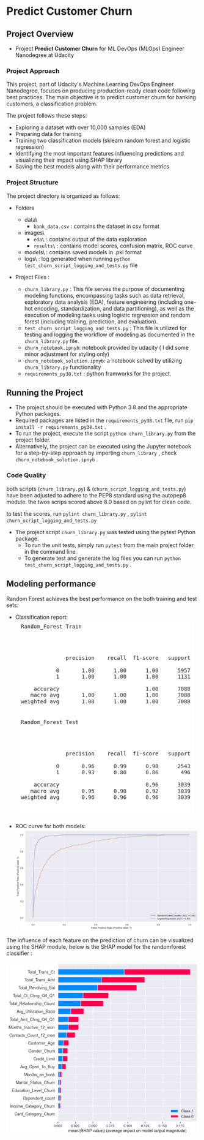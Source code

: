 # Predict Customer Churn

## Project Overview

- Project **Predict Customer Churn** for ML DevOps (MLOps) Engineer Nanodegree at Udacity

### Project Approach

This project, part of Udacity's Machine Learning DevOps Engineer Nanodegree, focuses on producing production-ready clean code following best practices. The main objective is to predict customer churn for banking customers, a classification problem.

The project follows these steps:
- Exploring a dataset with over 10,000 samples (EDA)
- Preparing data for training
- Training two classification models (sklearn random forest and logistic regression)
- Identifying the most important features influencing predictions and visualizing their impact using SHAP library
- Saving the best models along with their performance metrics


### Project Structure

The project directory is organized as follows:

- Folders
    - data\ 
        - `bank_data.csv` : contains the dataset in csv format
    - images\
        - `eda\` : contains output of the data exploration
        - `results\` : contains model scores, confusion matrix, ROC curve 
    - models\ : contains saved models in .pkl format
    - logs\ : log generated when running `python test_churn_script_logging_and_tests.py` file

- Project Files : 
    - `churn_library.py` : This file serves the purpose of documenting modeling functions, encompassing tasks such as data retrieval, exploratory data analysis (EDA), feature engineering (including one-hot encoding, standardization, and data partitioning), as well as the execution of modeling tasks using logistic regression and random forest (including training, prediction, and evaluation).
    - `test_churn_script_logging_and_tests.py` : This file is utilized for testing and logging the workflow of modeling as documented in the `churn_library.py` file.
    - `churn_notebook.ipnyb`: notebook provided by udacity ( I did some minor adjustment for styling only)
    - `churn_notebook_solution.ipnyb`: a notebook solved by utilizing `churn_library.py` functionality 
    - `requirements_py38.txt` : python framworks for the project. 


## Running the Project

- The project should be executed with Python 3.8 and the appropriate Python packages.
- Required packages are listed in the `requirements_py38.txt` file, run `pip install -r requirements_py38.txt` .
- To run the project, execute the script `python churn_library.py` from the project folder.
- Alternatively, the project can be executed using the Jupyter notebook for a step-by-step approach by importing `churn_library` , check  `churn_notebook_solution.ipnyb` .

### Code Quality
both scripts (`churn_library.py`) & (`churn_script_logging_and_tests.py`) have been adjusted to adhere to the PEP8 standard using the autopep8 module. 
the twos scrips scored above 8.0 based on pylint for clean code.

to test the scores, run `pylint churn_library.py` , `pylint churn_script_logging_and_tests.py`

- The project script `churn_library.py` was tested using the pytest Python package.
    - To run the unit tests, simply run `pytest` from the main project folder in the command line.
    - To generate test and generate the log files you can run `python test_churn_script_logging_and_tests.py` .


## Modeling performance

Random Forest achieves the best performance on the both training and test sets:

- Classification report:
![](./images/results/Classification_report_Random_Forest.png)

- ROC curve for both models:
![](./images/results/ROC_curves.png)

The influence of each feature on the prediction of churn can be visualized using the SHAP module, below is the SHAP model for the randomforest classifier :

![](.\images\results\shap_values_random_forest.png)
